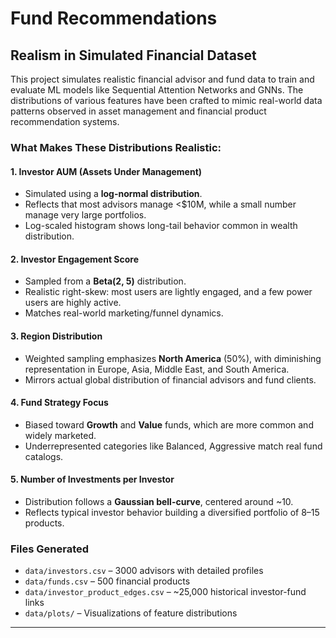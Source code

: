 # Fund Recommendations

## Realism in Simulated Financial Dataset

This project simulates realistic financial advisor and fund data to train and evaluate ML models like Sequential Attention Networks and GNNs. The distributions of various features have been crafted to mimic real-world data patterns observed in asset management and financial product recommendation systems.

### What Makes These Distributions Realistic:

#### 1. **Investor AUM (Assets Under Management)**
- Simulated using a **log-normal distribution**.
- Reflects that most advisors manage <$10M, while a small number manage very large portfolios.
- Log-scaled histogram shows long-tail behavior common in wealth distribution.

#### 2. **Investor Engagement Score**
- Sampled from a **Beta(2, 5)** distribution.
- Realistic right-skew: most users are lightly engaged, and a few power users are highly active.
- Matches real-world marketing/funnel dynamics.

#### 3. **Region Distribution**
- Weighted sampling emphasizes **North America** (50%), with diminishing representation in Europe, Asia, Middle East, and South America.
- Mirrors actual global distribution of financial advisors and fund clients.

#### 4. **Fund Strategy Focus**
- Biased toward **Growth** and **Value** funds, which are more common and widely marketed.
- Underrepresented categories like Balanced, Aggressive match real fund catalogs.

#### 5. **Number of Investments per Investor**
- Distribution follows a **Gaussian bell-curve**, centered around ~10.
- Reflects typical investor behavior building a diversified portfolio of 8–15 products.

### Files Generated
- `data/investors.csv` – 3000 advisors with detailed profiles
- `data/funds.csv` – 500 financial products
- `data/investor_product_edges.csv` – ~25,000 historical investor-fund links
- `data/plots/` – Visualizations of feature distributions

---